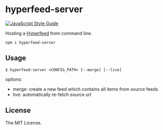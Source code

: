# hyperfeed-server

[![JavaScript Style Guide](https://img.shields.io/badge/code%20style-standard-brightgreen.svg)](http://standardjs.com/)

Hosting a [Hyperfeed](https://github.com/poga/hyperfeed) from command line.

`npm i hyperfeed-server`

## Usage

`$ hyperfeed-server <CONFIG_PATH> [--merge] [--live]`

options:

* merge: create a new feed which contains all items from source feeds
* live: automatically re-fetch source url

## License

The MIT License.
